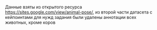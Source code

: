 Данные взяты из открытого ресурса https://sites.google.com/view/animal-pose/,
из второй части датасета с кейпоинтами
для нужд задания были удалены аннотации всех животных, кроме коров